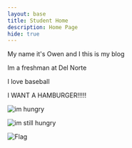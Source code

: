 ```yaml
---
layout: base
title: Student Home 
description: Home Page
hide: true
---
```


My name it's Owen and I this is my blog

Im a freshman at Del Norte

I love baseball

I WANT A HAMBURGER!!!!!

![im hungry](https://i.ebayimg.com/images/g/ZYgAAOSwkSdjxzbC/s-l400.png)

![im still hungry](https://www.thecookierookie.com/wp-content/uploads/2023/04/featured-stovetop-burgers-recipe.jpg)

![Flag](https://www.flagcolorcodes.com/filter?f=norway&e=waves)